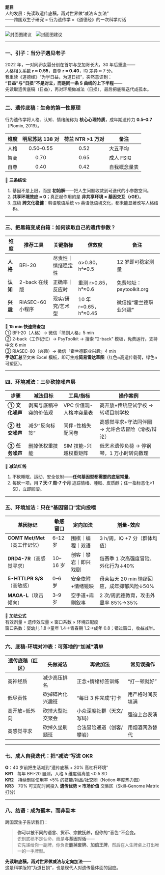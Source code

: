 **题目**  
人的发展：先读取遗传底稿，再对世界做“减法 & 加法”  
——跨国双生子研究 × 行为遗传学 ×《道德经》的一次科学对话  

---  
![封面图建议](https://img.icons8.com/fluency/96/brain.png) ![封面图建议](https://img.icons8.com/fluency/96/yin-yang.png)  

---  

### 一、引子：当分子遇见老子  
2022 年，一对同卵女婴分别在首尔与芝加哥长大，30 年后重逢——  
人格相关系数 **r ≈ 0.55**，自尊 **r ≈ 0.40**，IQ 差异 ≈ 7 分。  
我重读《道德经》“为学日益，为道日损”，突然意识到：  
**“日益”与“日损”不是对立，而是同一条 S 曲线的上下半程**——  
先读取遗传底稿（日益），再对环境做减法（日损），最后把底稿迭代成孤本。  

---  

### 二、遗传底稿：生命的第一性原理  
行为遗传学将人格、认知、情绪统称为 **核心心理特质**，成年期遗传力 **0.5–0.7**（Plomin, 2019）。  

| 维度 | 明尼苏达 138 对 | 荷兰 NTR >1 万对 | 备注 |
| --- | :---: | :---: | --- |
| 人格 | 0.50–0.55 | 0.52 | 大五平均 |
| 智商 | 0.70 | 0.65 | 成人 FSIQ |
| 自尊 | 0.40 | 0.42 | 自我概念量表 |

📌 **三条结论**  
1. 基因不是上限，而是 **初始解**——把人生问题收敛到可迭代的小参数空间。  
2. **共享环境效应 ≈ 0**；真正起作用的是 **非共享环境 × 基因交互（rGE）**。  
3. 底稿 **跨文化稳健**：韩语敬语系统 vs 英语低语境文化，都未能显著改写人格结构。  

---  

### 三、把黑箱变成白箱：如何读取自己的遗传参数？  

| 维度 | 推荐工具 | 关键指标 | 信效度 | 备注 |
| --- | --- | --- | --- | --- |
| **人格** | BFI-20 | 尽责性｜情绪稳定性 | α>0.80，h²≈0.5 | 12 岁即可稳定测量 |
| **认知** | 2-back 在线版 | 正确率｜反应时 | 重测 r>0.85，h²≈0.6 | 免费地址：psytoolkit.org |
| **兴趣** | RIASEC-60 小程序 | 现实/研究/艺术型 | 10 年 r=0.65，h²≈0.45 | 微信搜“霍兰德职业兴趣” |

🎯 **15 min 快速筛查包**  
① BFI-20（人格）→ 微信「简则人格」5 min  
② 2-back（工作记忆）→ PsyToolkit → 搜索 "2-back" 模板，免费运行，支持中文 6 min  
③ RIASEC-60（兴趣）→ 微信「霍兰德职业兴趣」4 min  
**手动汇总**至文末 Excel 模板，即可生成**简易雷达草图**（红色≈高遗传载荷，绿色≈可塑区）。  

---  

### 四、环境减法：三步砍掉噪声层  

| 步骤 | 减法目标 | 工具/指标 | 操作案例 |
| --- | --- | --- | --- |
| **① 文化噪声** | 剥离与底稿冲突的价值观 | VPC 价值观-人格冲突量表 | 高开放+传统应试学校 → 转项目制学校 |
| **② 社交噪声** | 减少“反向标签” | 同伴-性格失配问卷 | 高感觉寻求+守法同伴圈 → 允许合法冒险（滑板/辩论） |
| **③ 任务噪声** | 删掉低权重技能 | SIM 技能-兴趣权重矩阵 | 低艺术遗传负荷 → 停钢琴，1 万小时转向数理 |

🔴 **减法红线**  
1. 不砍睡眠、运动、安全依附——**任何基因型都需要的底层常量**。  
2. 每砍一项，用 **7 天-7 周-7 个月** 追踪情绪、睡眠、皮质醇；任一指标恶化>1 SD，立即回滚。  

---  

### 五、环境加法：只在“基因窗口”定向投喂  

| 基因标记 | 敏感窗口 | 定向加法 | 剂量-效应 |
| --- | --- | --- | --- |
| **COMT Met/Met**（高工作记忆） | 6–12 岁 | 围棋｜编程｜双语 | 3 h/周，IQ +7 分（群体均值） |
| **DRD4-7R**（高感觉寻求） | 10–16 岁 | 创客｜攀岩｜即兴戏剧 | 每赛季 1 次高强度冒险，外化行为↓40% |
| **5-HTTLPR S/S**（高敏感） | 0–6 岁 | 安全依附+情绪镜映 | 母亲每天 20 min 情绪回应，成年抑郁风险↓50% |
| **MAOA-L**（攻击倾向） | 3–9 岁 | 空手道+规则叙事 | 2 次/周武德教育，攻击外显率 85%→35% |

📌 **加法公式**  
有效剂量 = 遗传效应量 × 窗口系数 × 环境匹配度  
窗口系数：婴幼儿 1.8→童年 1.4→青春期 1.2→成年 0.8；错过窗口，收益减半。  

---  

### 六、底稿-环境对冲表：可落地的“加减”清单  

| 遗传底稿（红区） | 先做减法 | 再做加法 | 常见误操作 |
| --- | --- | --- | --- |
| 高神经质 | 减少高压排名 | 正念+情绪标签训练 | “打一顿就好” |
| 低尽责性 | 砍掉碎片化兴趣班 | “每日 3 件完成”打卡 | 用严格时间表填满 |
| 高开放+低外向 | 砍掉大型社交聚会 | 小众深度社群（天文/写码） | 强迫上台表演 |
| 高感觉寻求 | 砍掉久坐刷题班 | 合法冒险通道（创客/攀岩） | 用烟酒网游替代 |

---  

### 七、成人自我迭代：把“减法”写进 OKR  

**O**：40 岁前把生活减到“遗传底稿 + 20% 高杠杆环境”  
**KR1** 每年 BFI-20 自测，人格 5 维度偏离值 <0.5 SD  
**KR2** 持续删除使用率 <5% 的技能/物品/社交圈（Notion 年度热力图）  
**KR3** 70% 可支配时间投入 **遗传优势 × 市场价值** 交集区（Skill-Genome Matrix 打分）  

---  

### 八、结语：成为孤本，而非副本  
跨国双生子告诉我们：  
> **你可以被不同的语言、货币、宗教抚养，但你的“音色”不会变。**  
识别底稿不是认命，而是**与基因对话**——  
它先递给你一副牌，你负责**删掉废牌、加倍王牌**，然后在人生牌桌上打出唯一的一手牌型。  

**先读取底稿，再对世界做减法与定向加法**——  
这是科学版的“为道日损”，也是现代人对遗传最体面的回应。